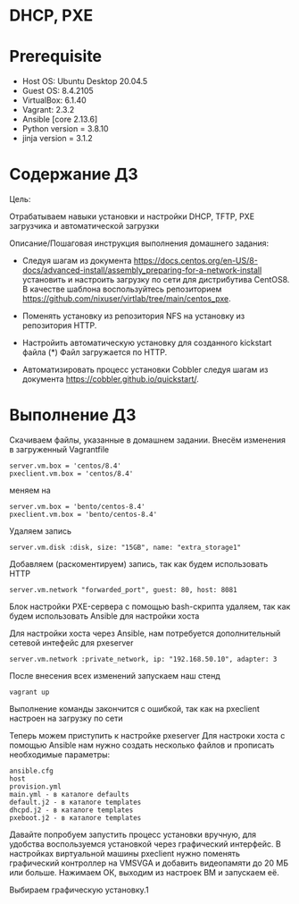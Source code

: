 # DHCP, PXE

# **Prerequisite**

- Host OS: Ubuntu Desktop 20.04.5
- Guest OS: 8.4.2105
- VirtualBox: 6.1.40
- Vagrant: 2.3.2
- Ansible [core 2.13.6]
- Python version = 3.8.10
- jinja version = 3.1.2

# **Содержание ДЗ**

Цель:

Отрабатываем навыки установки и настройки DHCP, TFTP, PXE загрузчика и автоматической загрузки


Описание/Пошаговая инструкция выполнения домашнего задания:

- Следуя шагам из документа https://docs.centos.org/en-US/8-docs/advanced-install/assembly_preparing-for-a-network-install установить и настроить загрузку по сети для дистрибутива CentOS8.
В качестве шаблона воспользуйтесь репозиторием https://github.com/nixuser/virtlab/tree/main/centos_pxe.

- Поменять установку из репозитория NFS на установку из репозитория HTTP.

- Настройить автоматическую установку для созданного kickstart файла (*) Файл загружается по HTTP.

- Aвтоматизировать процесс установки Cobbler cледуя шагам из документа https://cobbler.github.io/quickstart/.

# **Выполнение ДЗ**

Скачиваем файлы, указанные в домашнем задании. Внесём изменения в загруженный Vagrantfile
```
server.vm.box = 'centos/8.4'
pxeclient.vm.box = 'centos/8.4'
```

меняем на

```
server.vm.box = 'bento/centos-8.4'
pxeclient.vm.box = 'bento/centos-8.4'
```

Удаляем запись
```
server.vm.disk :disk, size: "15GB", name: "extra_storage1"
```

Добавляем (раскоментируем) запись, так как будем использовать HTTP
```
server.vm.network "forwarded_port", guest: 80, host: 8081
```

Блок настройки PXE-сервера с помощью bash-скрипта удаляем, так как будем использовать Ansible для настройки хоста

Для настройки хоста через Ansible, нам потребуется дополнительный сетевой интефейс для pxeserver
```
server.vm.network :private_network, ip: "192.168.50.10", adapter: 3
```

После внесения всех изменений запускаем наш стенд
```
vagrant up
```

Выполнение команды закончится с ошибкой, так как на pxeclient настроен на загрузку по сети

Теперь можем приступить к настройке pxeserver
Для настроки хоста с помощью Ansible нам нужно создать несколько файлов и прописать необходимые параметры:
```
ansible.cfg
host
provision.yml
main.yml - в каталоге defaults
default.j2 - в каталоге templates
dhcpd.j2 - в каталоге templates
pxeboot.j2 - в каталоге templates
```

Давайте попробуем запустить процесс установки вручную, для удобства воспользуемся установкой через графический интерфейс.
В настройках виртуальной машины pxeclient нужно поменять графический контроллер на VMSVGA и добавить видеопамяти до 20 МБ или больше.
Нажимаем ОК, выходим из настроек ВМ и запускаем её.

Выбираем графическую установку.1
